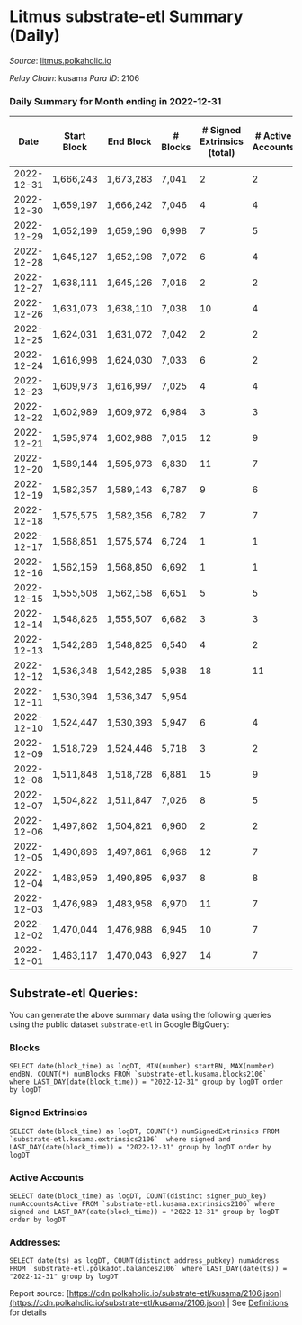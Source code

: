 # Litmus substrate-etl Summary (Daily)

_Source_: [litmus.polkaholic.io](https://litmus.polkaholic.io)

*Relay Chain*: kusama
*Para ID*: 2106



### Daily Summary for Month ending in 2022-12-31


| Date | Start Block | End Block | # Blocks | # Signed Extrinsics (total) | # Active Accounts | # Passive | # New | # Addresses with Balances | # Events | # Transfers | # XCM Transfers In | # XCM Transfers Out |
| ---- | ----------- | --------- | -------- | --------------------------- | ----------------- | --------- | ----- | ------------------------- | -------- | ----------- | ------------------ | ------------------- |
| 2022-12-31 | 1,666,243 | 1,673,283 | 7,041  | 2 | 2 |  |  | 13,900 | 14,101 |   |   |   |
| 2022-12-30 | 1,659,197 | 1,666,242 | 7,046  | 4 | 4 |  |  | 13,900 | 14,125 | 1 ($69.26) |   |   |
| 2022-12-29 | 1,652,199 | 1,659,196 | 6,998  | 7 | 5 |  |  | 13,899 | 14,042 | 3 ($22.70) |   |   |
| 2022-12-28 | 1,645,127 | 1,652,198 | 7,072  | 6 | 4 |  |  | 13,899 | 14,183 | 2 ($10.69) |   |   |
| 2022-12-27 | 1,638,111 | 1,645,126 | 7,016  | 2 | 2 |  |  | 13,899 | 14,047 |   |   |   |
| 2022-12-26 | 1,631,073 | 1,638,110 | 7,038  | 10 | 4 |  |  | 13,899 | 14,134 | 2 ($2.76) |   |   |
| 2022-12-25 | 1,624,031 | 1,631,072 | 7,042  | 2 | 2 |  |  |  | 14,100 |   |   |   |
| 2022-12-24 | 1,616,998 | 1,624,030 | 7,033  | 6 | 2 |  |  |  | 14,106 | 4 ($493.81) |   |   |
| 2022-12-23 | 1,609,973 | 1,616,997 | 7,025  | 4 | 4 |  |  |  | 14,080 |   |   |   |
| 2022-12-22 | 1,602,989 | 1,609,972 | 6,984  | 3 | 3 |  |  |  | 13,993 |   |   |   |
| 2022-12-21 | 1,595,974 | 1,602,988 | 7,015  | 12 | 9 |  |  |  | 14,121 |   |   |   |
| 2022-12-20 | 1,589,144 | 1,595,973 | 6,830  | 11 | 7 |  |  |  | 13,736 | 2 ($1.88) |   |   |
| 2022-12-19 | 1,582,357 | 1,589,143 | 6,787  | 9 | 6 |  |  |  | 13,638 |   |   |   |
| 2022-12-18 | 1,575,575 | 1,582,356 | 6,782  | 7 | 7 |  |  |  | 13,617 | 2 ($356.84) |   |   |
| 2022-12-17 | 1,568,851 | 1,575,574 | 6,724  | 1 | 1 |  |  | 13,899 | 13,460 | 1 ($0.21) |   | 1 ($0.19) |
| 2022-12-16 | 1,562,159 | 1,568,850 | 6,692  | 1 | 1 |  |  | 13,899 | 13,399 | 1 ($4.03) |   | 1 ($4.01) |
| 2022-12-15 | 1,555,508 | 1,562,158 | 6,651  | 5 | 5 |  |  | 13,899 | 13,340 | 1 ($158.45) |   |   |
| 2022-12-14 | 1,548,826 | 1,555,507 | 6,682  | 3 | 3 |  |  | 13,901 | 13,390 |   |   |   |
| 2022-12-13 | 1,542,286 | 1,548,825 | 6,540  | 4 | 2 |  |  | 13,900 | 13,108 | 2 ($71.77) |   |   |
| 2022-12-12 | 1,536,348 | 1,542,285 | 5,938  | 18 | 11 |  |  |  | 12,004 |   |   |   |
| 2022-12-11 | 1,530,394 | 1,536,347 | 5,954  |  |  |  |  |  | 11,911 |   |   |   |
| 2022-12-10 | 1,524,447 | 1,530,393 | 5,947  | 6 | 4 |  |  |  | 11,934 |   |   |   |
| 2022-12-09 | 1,518,729 | 1,524,446 | 5,718  | 3 | 2 |  |  | 13,901 | 11,459 | 2 ($0.80) |   |   |
| 2022-12-08 | 1,511,848 | 1,518,728 | 6,881  | 15 | 9 |  |  | 13,902 | 13,869 | 7 ($754.18) |   |   |
| 2022-12-07 | 1,504,822 | 1,511,847 | 7,026  | 8 | 5 |  |  | 13,902 | 14,119 |   |   |   |
| 2022-12-06 | 1,497,862 | 1,504,821 | 6,960  | 2 | 2 |  |  | 13,905 | 13,938 | 2 ($2.25) |   |   |
| 2022-12-05 | 1,490,896 | 1,497,861 | 6,966  | 12 | 7 |  |  | 13,904 | 14,015 |   |   |   |
| 2022-12-04 | 1,483,959 | 1,490,895 | 6,937  | 8 | 8 |  |  | 13,903 | 13,940 |   |   |   |
| 2022-12-03 | 1,476,989 | 1,483,958 | 6,970  | 11 | 7 |  |  | 13,903 | 14,020 | 5 ($1,047.17) |   | 2 ($406.98) |
| 2022-12-02 | 1,470,044 | 1,476,988 | 6,945  | 10 | 7 |  |  | 13,902 | 13,956 | 4 ($349.27) |   |   |
| 2022-12-01 | 1,463,117 | 1,470,043 | 6,927  | 14 | 7 |  |  | 13,902 | 13,951 |   |   |   |

## Substrate-etl Queries:
You can generate the above summary data using the following queries using the public dataset `substrate-etl` in Google BigQuery:


### Blocks
```
SELECT date(block_time) as logDT, MIN(number) startBN, MAX(number) endBN, COUNT(*) numBlocks FROM `substrate-etl.kusama.blocks2106`  where LAST_DAY(date(block_time)) = "2022-12-31" group by logDT order by logDT
```


### Signed Extrinsics
```
SELECT date(block_time) as logDT, COUNT(*) numSignedExtrinsics FROM `substrate-etl.kusama.extrinsics2106`  where signed and LAST_DAY(date(block_time)) = "2022-12-31" group by logDT order by logDT
```


### Active Accounts
```
SELECT date(block_time) as logDT, COUNT(distinct signer_pub_key) numAccountsActive FROM `substrate-etl.kusama.extrinsics2106` where signed and LAST_DAY(date(block_time)) = "2022-12-31" group by logDT order by logDT
```


### Addresses:
```
SELECT date(ts) as logDT, COUNT(distinct address_pubkey) numAddress FROM `substrate-etl.polkadot.balances2106` where LAST_DAY(date(ts)) = "2022-12-31" group by logDT
```



Report source: [https://cdn.polkaholic.io/substrate-etl/kusama/2106.json](https://cdn.polkaholic.io/substrate-etl/kusama/2106.json) | See [Definitions](/DEFINITIONS.md) for details
